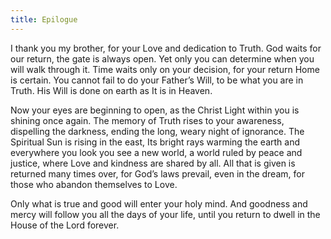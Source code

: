 ```yaml
---
title: Epilogue
---
```


I thank you my brother, for your Love and dedication to Truth. God waits for
our return, the gate is always open. Yet only you can determine when you will
walk through it. Time waits only on your decision, for your return Home is
certain. You cannot fail to do your Father’s Will, to be what you are in Truth.
His Will is done on earth as It is in Heaven.  

Now your eyes are beginning to open, as the Christ Light within you is shining
once again. The memory of Truth rises to your awareness, dispelling the
darkness, ending the long, weary night of ignorance. The Spiritual Sun is
rising in the east, Its bright rays warming the earth and everywhere you look
you see a new world, a world ruled by peace and justice, where Love and
kindness are shared by all. All that is given is returned many times over, for
God’s laws prevail, even in the dream, for those who abandon themselves to
Love.  

Only what is true and good will enter your holy mind. And goodness and mercy
will follow you all the days of your life, until you return to dwell in the
House of the Lord forever.

